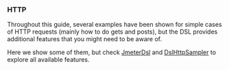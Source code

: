 ### HTTP

Throughout this guide, several examples have been shown for simple cases of HTTP requests (mainly how to do gets and posts), but the DSL provides additional features that you might need to be aware of.

Here we show some of them, but check [JmeterDsl](/Abstracta.JmeterDsl/JmeterDsl.cs) and [DslHttpSampler](/Abstracta.JmeterDsl/Http/DslHttpSampler.cs) to explore all available features.

<!-- @include: methods-and-body.md -->
<!-- @include: parameters.md -->
<!-- @include: headers.md -->
<!-- @include: multipart.md -->
<!-- @include: cookies-and-cache.md -->
<!-- @include: redirects.md -->